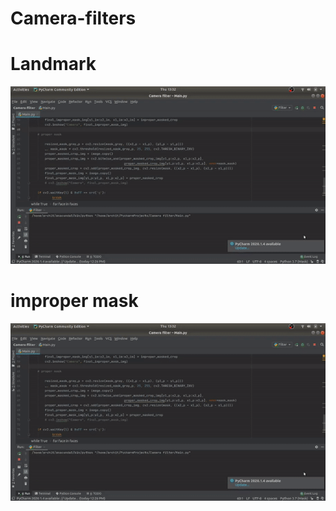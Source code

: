 # Camera-filters

# Landmark
![dfs](ezgif.com-video-to-gif.gif)

# improper mask
![GIF](ezgif.com-video-to-gif.gif)
